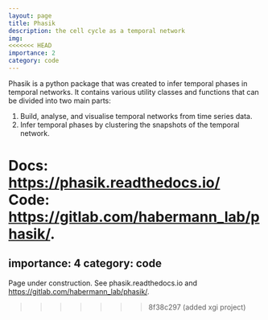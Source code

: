 ```yaml
---
layout: page
title: Phasik
description: the cell cycle as a temporal network 
img: 
<<<<<<< HEAD
importance: 2
category: code
---
```


Phasik is a python package that was created to infer temporal phases in temporal networks. 
It contains various utility classes and functions that can be divided into two main parts:
1. Build, analyse, and visualise temporal networks from time series data.
2. Infer temporal phases by clustering the snapshots of the temporal network.


Docs: <https://phasik.readthedocs.io/>  
Code: <https://gitlab.com/habermann_lab/phasik/>.
=======
importance: 4
category: code
---

Page under construction. 
See phasik.readthedocs.io and https://gitlab.com/habermann_lab/phasik/.
>>>>>>> 8f38c297 (added xgi project)

